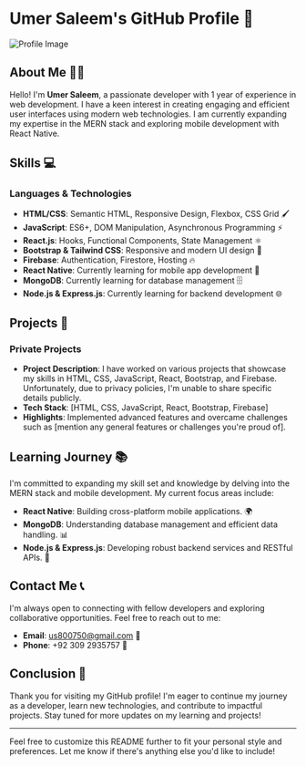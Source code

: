 # Umer Saleem's GitHub Profile 🚀

![Profile Image](https://img.freepik.com/free-photo/3d-portrait-people_23-2150793852.jpg?t=st=1722632581~exp=1722636181~hmac=acdaecba472aee0f76f5e346610faef6c6960d66403638cb8be5273649b71399&w=360)



## About Me 🙋‍♂️

Hello! I'm **Umer Saleem**, a passionate developer with 1 year of experience in web development. I have a keen interest in creating engaging and efficient user interfaces using modern web technologies. I am currently expanding my expertise in the MERN stack and exploring mobile development with React Native.

## Skills 💻

### Languages & Technologies
- **HTML/CSS**: Semantic HTML, Responsive Design, Flexbox, CSS Grid 🖌️
- **JavaScript**: ES6+, DOM Manipulation, Asynchronous Programming ⚡
- **React.js**: Hooks, Functional Components, State Management ⚛️
- **Bootstrap & Tailwind CSS**: Responsive and modern UI design 🎨
- **Firebase**: Authentication, Firestore, Hosting 🔥
- **React Native**: Currently learning for mobile app development 📱
- **MongoDB**: Currently learning for database management 🗄️
- **Node.js & Express.js**: Currently learning for backend development 🌐

## Projects 🔨

### Private Projects
- **Project Description**: I have worked on various projects that showcase my skills in HTML, CSS, JavaScript, React, Bootstrap, and Firebase. Unfortunately, due to privacy policies, I'm unable to share specific details publicly.
- **Tech Stack**: [HTML, CSS, JavaScript, React, Bootstrap, Firebase]
- **Highlights**: Implemented advanced features and overcame challenges such as [mention any general features or challenges you're proud of].

## Learning Journey 📚

I'm committed to expanding my skill set and knowledge by delving into the MERN stack and mobile development. My current focus areas include:

- **React Native**: Building cross-platform mobile applications. 🌍
- **MongoDB**: Understanding database management and efficient data handling. 📊
- **Node.js & Express.js**: Developing robust backend services and RESTful APIs. 🔗

## Contact Me 📞

I'm always open to connecting with fellow developers and exploring collaborative opportunities. Feel free to reach out to me:

- **Email**: [us800750@gmail.com](mailto:us800750@gmail.com) 📧
- **Phone**: +92 309 2935757 📱

## Conclusion 🎉

Thank you for visiting my GitHub profile! I'm eager to continue my journey as a developer, learn new technologies, and contribute to impactful projects. Stay tuned for more updates on my learning and projects!

---

Feel free to customize this README further to fit your personal style and preferences. Let me know if there's anything else you'd like to include!
